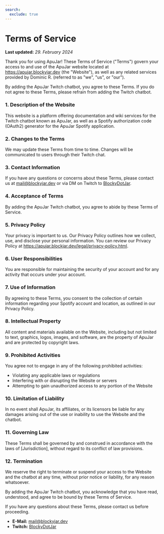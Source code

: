 ```yaml
---
search:
  exclude: true
---
```


# Terms of Service

**Last updated:** *29. February 2024*

Thank you for using ApuJar! These Terms of Service ("Terms") govern your access to and use of the ApuJar website located at https://apujar.blockyjar.dev (the "Website"), as well as any related services provided by Dominic R. (referred to as "we", "us", or "our").

By adding the ApuJar Twitch chatbot, you agree to these Terms. If you do not agree to these Terms, please refrain from adding the Twitch chatbot.

### 1. Description of the Website

This website is a platform offering documentation and wiki services for the Twitch chatbot known as ApuJar, as well as a Spotify authorization code (OAuth2) generator for the ApuJar Spotify application.

### 2. Changes to the Terms

We may update these Terms from time to time. Changes will be communicated to users through their Twitch chat.

### 3. Contact Information

If you have any questions or concerns about these Terms, please contact us at [mail@blockyjar.dev](mailto:mail@blockyjar.dev) or via DM on Twitch to [BlockyDotJar](https://twitch.tv/BlockyDotJar).

### 4. Acceptance of Terms

By adding the ApuJar Twitch chatbot, you agree to abide by these Terms of Service.

### 5. Privacy Policy

Your privacy is important to us. Our Privacy Policy outlines how we collect, use, and disclose your personal information. You can review our Privacy Policy at https://apujar.blockjar.dev/legal/privacy-policy.html.

### 6. User Responsibilities

You are responsible for maintaining the security of your account and for any activity that occurs under your account.

### 7. Use of Information

By agreeing to these Terms, you consent to the collection of certain information regarding your Spotify account and location, as outlined in our Privacy Policy.

### 8. Intellectual Property

All content and materials available on the Website, including but not limited to text, graphics, logos, images, and software, are the property of ApuJar and are protected by copyright laws.

### 9. Prohibited Activities

You agree not to engage in any of the following prohibited activities:

* Violating any applicable laws or regulations
* Interfering with or disrupting the Website or servers
* Attempting to gain unauthorized access to any portion of the Website

### 10. Limitation of Liability

In no event shall ApuJar, its affiliates, or its licensors be liable for any damages arising out of the use or inability to use the Website and the chatbot.

### 11. Governing Law

These Terms shall be governed by and construed in accordance with the laws of [Jurisdiction], without regard to its conflict of law provisions.

### 12. Termination

We reserve the right to terminate or suspend your access to the Website and the chatbot at any time, without prior notice or liability, for any reason whatsoever.

By adding the ApuJar Twitch chatbot, you acknowledge that you have read, understood, and agree to be bound by these Terms of Service. 

If you have any questions about these Terms, please contact us before proceeding.

* **E-Mail:** [mail@blockyjar.dev](mailto:mail@blockyjar.dev)
* **Twitch:** [BlockyDotJar](https://twitch.tv/BlockyDotJar)